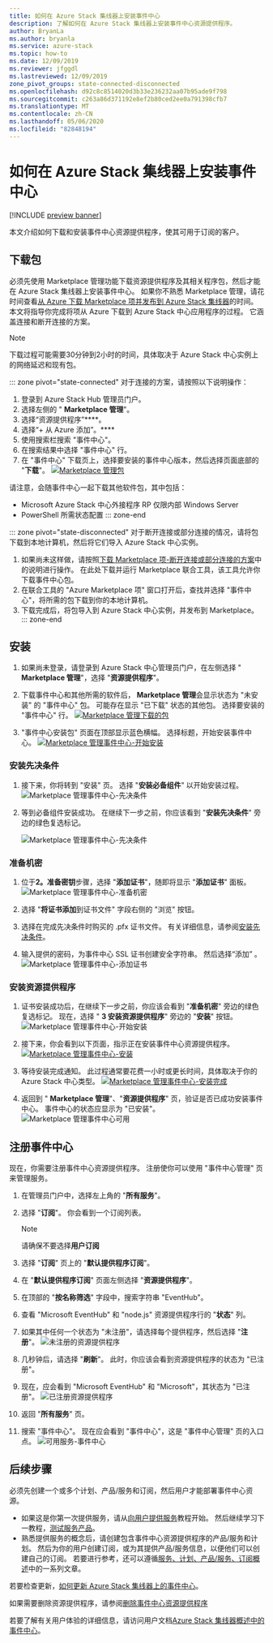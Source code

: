 ```yaml
---
title: 如何在 Azure Stack 集线器上安装事件中心
description: 了解如何在 Azure Stack 集线器上安装事件中心资源提供程序。
author: BryanLa
ms.author: bryanla
ms.service: azure-stack
ms.topic: how-to
ms.date: 12/09/2019
ms.reviewer: jfggdl
ms.lastreviewed: 12/09/2019
zone_pivot_groups: state-connected-disconnected
ms.openlocfilehash: d92c8c8514020d3b33e236232aa07b95ade9f798
ms.sourcegitcommit: c263a86d371192e8ef2b80ced2ee0a791398cfb7
ms.translationtype: MT
ms.contentlocale: zh-CN
ms.lasthandoff: 05/06/2020
ms.locfileid: "82848194"
---
```

# <a name="how-to-install-event-hubs-on-azure-stack-hub"></a>如何在 Azure Stack 集线器上安装事件中心

[!INCLUDE [preview banner](../includes/event-hubs-preview.md)]

本文介绍如何下载和安装事件中心资源提供程序，使其可用于订阅的客户。

## <a name="download-packages"></a>下载包

必须先使用 Marketplace 管理功能下载资源提供程序及其相关程序包，然后才能在 Azure Stack 集线器上安装事件中心。 如果你不熟悉 Marketplace 管理，请花时间查看[从 Azure 下载 Marketplace 项并发布到 Azure Stack 集线器](azure-stack-download-azure-marketplace-item.md)的时间。 本文将指导你完成将项从 Azure 下载到 Azure Stack 中心应用程序的过程。 它涵盖连接和断开连接的方案。 

> [!NOTE]
> 下载过程可能需要30分钟到2小时的时间，具体取决于 Azure Stack 中心实例上的网络延迟和现有包。 

::: zone pivot="state-connected"
对于连接的方案，请按照以下说明操作：

1. 登录到 Azure Stack Hub 管理员门户。
2. 选择左侧的 " **Marketplace 管理**"。
3. 选择“资源提供程序”****。
4. 选择“+ 从 Azure 添加”。****
5. 使用搜索栏搜索 "事件中心"。
6. 在搜索结果中选择 "事件中心" 行。 
7. 在 "事件中心" 下载页上，选择要安装的事件中心版本，然后选择页面底部的 "**下载**"。 
   [![Marketplace 管理包](media/event-hubs-rp-install/1-marketplace-management-download.png)](media/event-hubs-rp-install/1-marketplace-management-download.png#lightbox)

请注意，会随事件中心一起下载其他软件包，其中包括：

- Microsoft Azure Stack 中心外接程序 RP 仅限内部 Windows Server
- PowerShell 所需状态配置
::: zone-end

::: zone pivot="state-disconnected"
对于断开连接或部分连接的情况，请将包下载到本地计算机，然后将它们导入 Azure Stack 中心实例。

1. 如果尚未这样做，请按照[下载 Marketplace 项-断开连接或部分连接的方案](azure-stack-download-azure-marketplace-item.md?pivots=state-disconnected)中的说明进行操作。 在此处下载并运行 Marketplace 联合工具，该工具允许你下载事件中心包。
2. 在联合工具的 "Azure Marketplace 项" 窗口打开后，查找并选择 "事件中心"，将所需的包下载到你的本地计算机。
3. 下载完成后，将包导入到 Azure Stack 中心实例，并发布到 Marketplace。 
::: zone-end

## <a name="installation"></a>安装 

1. 如果尚未登录，请登录到 Azure Stack 中心管理员门户，在左侧选择 " **Marketplace 管理**"，选择 "**资源提供程序**"。
2. 下载事件中心和其他所需的软件后， **Marketplace 管理**会显示状态为 "未安装" 的 "事件中心" 包。 可能存在显示 "已下载" 状态的其他包。 选择要安装的 "事件中心" 行。
   [![Marketplace 管理下载的包](media/event-hubs-rp-install/2-marketplace-management-downloaded.png)](media/event-hubs-rp-install/2-marketplace-management-downloaded.png#lightbox)
 
3. "事件中心安装包" 页面在顶部显示蓝色横幅。 选择标题，开始安装事件中心。
   [![Marketplace 管理事件中心-开始安装](media/event-hubs-rp-install/3-marketplace-management-install-ready.png)](media/event-hubs-rp-install/3-marketplace-management-install-ready.png#lightbox)

### <a name="install-prerequisites"></a>安装先决条件

1. 接下来，你将转到 "安装" 页。 选择 "**安装必备组件**" 以开始安装过程。
   ![Marketplace 管理事件中心-先决条件](media/event-hubs-rp-install/4-marketplace-management-install-prereqs-start.png)
 
2. 等到必备组件安装成功。 在继续下一步之前，你应该看到 "**安装先决条件**" 旁边的绿色复选标记。

   ![Marketplace 管理事件中心-先决条件](media/event-hubs-rp-install/5-marketplace-management-install-prereqs-succeeded.png)

### <a name="prepare-secrets"></a>准备机密 

1. 位于**2。准备密钥**步骤，选择 "**添加证书**"，随即将显示 "**添加证书**" 面板。
   ![Marketplace 管理事件中心-准备机密](media/event-hubs-rp-install/6-marketplace-management-install-prepare-secrets.png)

2. 选择 "**将证书添加**到证书文件" 字段右侧的 "浏览" 按钮。
3. 选择在完成先决条件时购买的 .pfx 证书文件。 有关详细信息，请参阅[安装先决条件](event-hubs-rp-prerequisites.md)。 

4. 输入提供的密码，为事件中心 SSL 证书创建安全字符串。 然后选择“添加”  。
   ![Marketplace 管理事件中心-添加证书](media/event-hubs-rp-install/7-marketplace-management-install-prepare-secrets-add-cert.png)

### <a name="install-resource-provider"></a>安装资源提供程序

1. 证书安装成功后，在继续下一步之前，你应该会看到 "**准备机密**" 旁边的绿色复选标记。 现在，选择 " **3 安装资源提供程序**" 旁边的 "**安装**" 按钮。
   ![Marketplace 管理事件中心-开始安装](media/event-hubs-rp-install/8-marketplace-management-install-start.png)
 
2. 接下来，你会看到以下页面，指示正在安装事件中心资源提供程序。
   [![Marketplace 管理事件中心-安装](media/event-hubs-rp-install/9-marketplace-management-install-inprogress.png)](media/event-hubs-rp-install/9-marketplace-management-install-inprogress.png#lightbox)
 
3. 等待安装完成通知。 此过程通常要花费一小时或更长时间，具体取决于你的 Azure Stack 中心类型。 
   [![Marketplace 管理事件中心-安装完成](media/event-hubs-rp-install/10-marketplace-management-install-complete.png)](media/event-hubs-rp-install/10-marketplace-management-install-complete.png#lightbox)

4. 返回到 " **Marketplace 管理**"、"**资源提供程序**" 页，验证是否已成功安装事件中心。 事件中心的状态应显示为 "已安装"。
   ![Marketplace 管理事件中心可用](media/event-hubs-rp-install/11-marketplace-management-rps-installed.png)

## <a name="register-event-hubs"></a>注册事件中心

现在，你需要注册事件中心资源提供程序。 注册使你可以使用 "事件中心管理" 页来管理服务。

1. 在管理员门户中，选择左上角的 "**所有服务**"。
2. 选择 "**订阅**"。 你会看到一个订阅列表。 
   > [!NOTE]
   > 请确保不要选择**用户订阅**
3. 选择 "**订阅**" 页上的 "**默认提供程序订阅**"。
4. 在 "**默认提供程序订阅**" 页面左侧选择 "**资源提供程序**"。
5. 在顶部的 "**按名称筛选**" 字段中，搜索字符串 "EventHub"。
6. 查看 "Microsoft EventHub" 和 "node.js" 资源提供程序行的 "**状态**" 列。
7. 如果其中任何一个状态为 "未注册"，请选择每个提供程序，然后选择 "**注册**"。 
   ![未注册的资源提供程序](media/event-hubs-rp-install/12-default-subscription-rps-unregistered.png)
8. 几秒钟后，请选择 "**刷新**"。 此时，你应该会看到资源提供程序的状态为 "已注册"。 
9. 现在，应会看到 "Microsoft EventHub" 和 "Microsoft"，其状态为 "已注册"。
   ![已注册资源提供程序](media/event-hubs-rp-install/13-default-subscription-rps-registered.png)

10. 返回 "**所有服务**" 页。
11. 搜索 "事件中心"。 现在应会看到 "事件中心"，这是 "事件中心管理" 页的入口点。 
   ![可用服务-事件中心](media/event-hubs-rp-install/14-all-service-event-hubs.png)
 
## <a name="next-steps"></a>后续步骤

必须先创建一个或多个计划、产品/服务和订阅，然后用户才能部署事件中心资源。 

- 如果这是你第一次提供服务，请从[向用户提供服务](tutorial-offer-services.md)教程开始。 然后继续学习下一教程，[测试服务产品](tutorial-test-offer.md)。
- 熟悉提供服务的概念后，请创建包含事件中心资源提供程序的产品/服务和计划。 然后为你的用户创建订阅，或为其提供产品/服务信息，以便他们可以创建自己的订阅。 若要进行参考，还可以遵循[服务、计划、产品/服务、订阅概述](service-plan-offer-subscription-overview.md)中的一系列文章。

若要检查更新，[如何更新 Azure Stack 集线器上的事件中心](resource-provider-apply-updates.md)。

如果需要删除资源提供程序，请参阅[删除事件中心资源提供程序](event-hubs-rp-remove.md)

若要了解有关用户体验的详细信息，请访问用户文档[Azure Stack 集线器概述中的事件中心](../user/event-hubs-overview.md)。